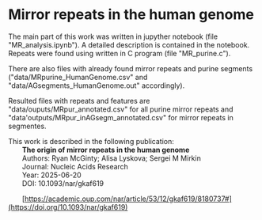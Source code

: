 # Mirror repeats in the human genome
The main part of this work was written in jupyther notebook (file "MR_analysis.ipynb"). A detailed description is contained in the notebook. Repeats were found using written in C program (file "MR_purine.c"). 

There are also files with already found mirror repeats and purine segments ("data/MRpurine_HumanGenome.csv" and "data/AGsegments_HumanGenome.out" accordingly). 

Resulted files with repeats and features are "data/ouputs/MRpur_annotated.csv" for all purine mirror repeats and "data'outputs/MRpur_inAGsegm_annotated.csv" for mirror repeats in segmentes.

This work is described in the following publication:\
&emsp;&emsp;__The origin of mirror repeats in the human genome__\
&emsp;&emsp;Authors: Ryan McGinty; Alisa Lyskova; Sergei M Mirkin\
&emsp;&emsp;Journal: Nucleic Acids Research\
&emsp;&emsp;Year: 2025-06-20\
&emsp;&emsp;DOI: 10.1093/nar/gkaf619

&emsp;&emsp;[https://academic.oup.com/nar/article/53/12/gkaf619/8180737#](https://doi.org/10.1093/nar/gkaf619)
